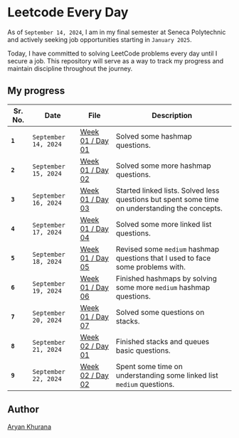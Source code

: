 # Leetcode Every Day

As of `September 14, 2024`, I am in my final semester at Seneca Polytechnic and actively seeking job opportunities starting in `January 2025`.

Today, I have committed to solving LeetCode problems every day until I secure a job. This repository will serve as a way to track my progress and maintain discipline throughout the journey.

## My progress

| Sr. No. | Date                 | File                                    | Description                                                                                    |
| ------- | -------------------- | --------------------------------------- | ---------------------------------------------------------------------------------------------- |
| **`1`** | `September 14, 2024` | [Week 01 / Day 01](./Week-001/Day01.py) | Solved some hashmap questions.                                                                 |
| **`2`** | `September 15, 2024` | [Week 01 / Day 02](./Week-001/Day02.py) | Solved some more hashmap questions.                                                            |
| **`3`** | `September 16, 2024` | [Week 01 / Day 03](./Week-001/Day03.py) | Started linked lists. Solved less questions but spent some time on understanding the concepts. |
| **`4`** | `September 17, 2024` | [Week 01 / Day 04](./Week-001/Day04.py) | Solved some more linked list questions.                                                        |
| **`5`** | `September 18, 2024` | [Week 01 / Day 05](./Week-001/Day05.py) | Revised some `medium` hashmap questions that I used to face some problems with.                |
| **`6`** | `September 19, 2024` | [Week 01 / Day 06](./Week-001/Day06.py) | Finished hashmaps by solving some more `medium` hashmap questions.                             |
| **`7`** | `September 20, 2024` | [Week 01 / Day 07](./Week-001/Day07.py) | Solved some questions on stacks.                                                               |
| **`8`** | `September 21, 2024` | [Week 02 / Day 01](./Week-002/Day01.py) | Finished stacks and queues basic questions.                                                    |
| **`9`** | `September 22, 2024` | [Week 02 / Day 02](./Week-002/Day02.py) | Spent some time on understanding some linked list `medium` questions.                          |

## Author

[Aryan Khurana](https://www.github.com/AryanK1511)
